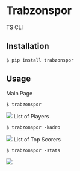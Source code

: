 # Trabzonspor

TS CLI

## Installation

```shell
$ pip install trabzonspor
```

## Usage
Main Page
```shell summary
$ trabzonspor
```
![](docs/main.png)
List of Players
```shell footballers
$ trabzonspor -kadro
```
![](docs/kadro.png)
List of Top Scorers
```shell footballers
$ trabzonspor -stats
```
![](docs/stats.png)
